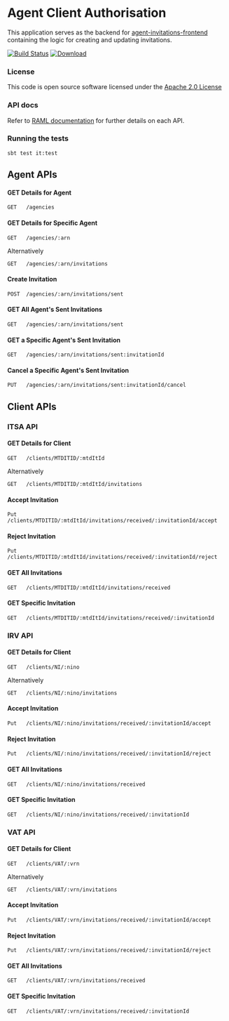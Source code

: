 Agent Client Authorisation
==========================

This application serves as the backend for [agent-invitations-frontend](https://github.com/hmrc/agent-invitations-frontend) containing the logic for creating and updating invitations.

[![Build Status](https://travis-ci.org/hmrc/agent-client-authorisation.svg?branch=master)](https://travis-ci.org/hmrc/agent-client-authorisation) [ ![Download](https://api.bintray.com/packages/hmrc/releases/agent-client-authorisation/images/download.svg) ](https://bintray.com/hmrc/releases/agent-client-authorisation/_latestVersion)

### License

This code is open source software licensed under the [Apache 2.0 License]("http://www.apache.org/licenses/LICENSE-2.0.html")

### API docs
Refer to [RAML documentation](https://github.com/hmrc/agent-client-authorisation/blob/master/resources/public/api/conf/0.0/application.raml) for further details on each API.

### Running the tests

    sbt test it:test

## Agent APIs

#### GET Details for Agent
```
GET   /agencies
```

#### GET Details for Specific Agent
```
GET   /agencies/:arn
```

Alternatively

```
GET   /agencies/:arn/invitations
```

#### Create Invitation
```
POST  /agencies/:arn/invitations/sent
```

#### GET All Agent's Sent Invitations
```
GET   /agencies/:arn/invitations/sent
```

#### GET a Specific Agent's Sent Invitation
```
GET   /agencies/:arn/invitations/sent:invitationId
```

#### Cancel a Specific Agent's Sent Invitation
```
PUT   /agencies/:arn/invitations/sent:invitationId/cancel
```

## Client APIs

### ITSA API

#### GET Details for Client

```
GET   /clients/MTDITID/:mtdItId
```

Alternatively

```
GET   /clients/MTDITID/:mtdItId/invitations
```

#### Accept Invitation
```
Put   /clients/MTDITID/:mtdItId/invitations/received/:invitationId/accept
```

#### Reject Invitation
```
Put   /clients/MTDITID/:mtdItId/invitations/received/:invitationId/reject
```

#### GET All Invitations
```
GET   /clients/MTDITID/:mtdItId/invitations/received
```

#### GET Specific Invitation
```
GET   /clients/MTDITID/:mtdItId/invitations/received/:invitationId
```

### IRV API 


#### GET Details for Client

```
GET   /clients/NI/:nino
```

Alternatively

```
GET   /clients/NI/:nino/invitations
```

#### Accept Invitation
```
Put   /clients/NI/:nino/invitations/received/:invitationId/accept
```

#### Reject Invitation
```
Put   /clients/NI/:nino/invitations/received/:invitationId/reject
```

#### GET All Invitations
```
GET   /clients/NI/:nino/invitations/received
```

#### GET Specific Invitation
```
GET   /clients/NI/:nino/invitations/received/:invitationId
```

### VAT API

#### GET Details for Client

```
GET   /clients/VAT/:vrn
```

Alternatively

```
GET   /clients/VAT/:vrn/invitations
```

#### Accept Invitation
```
Put   /clients/VAT/:vrn/invitations/received/:invitationId/accept
```

#### Reject Invitation
```
Put   /clients/VAT/:vrn/invitations/received/:invitationId/reject
```

#### GET All Invitations
```
GET   /clients/VAT/:vrn/invitations/received
```

#### GET Specific Invitation
```
GET   /clients/VAT/:vrn/invitations/received/:invitationId
```
